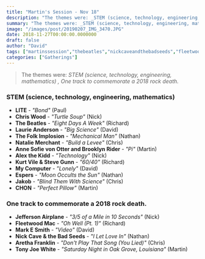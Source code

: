 ```yaml
---
title: "Martin's Session - Nov 18"
description: "The themes were: _STEM (science, technology, engineering, mathematics) , One track to commemorate a 2018 rock death._"
summary: "The themes were: _STEM (science, technology, engineering, mathematics) , One track to commemorate a 2018 rock death._"
image: "/images/post/20190207_IMG_3470.JPG"
date: 2018-11-27T00:00:00.0000000
draft: false
author: "David"
tags: ["martinssession","thebeatles","nickcaveandthebadseeds","fleetwoodmac","tonyjoewhite","jeffersonairplane","jakob","mycomputer","arethafranklin","chon","espers","laurieanderson","nataliemerchant","lite","chriswood","markesmith","alexthekidd","thefolkimplosion","kurtvileandstevegunn","annesofievonotterandbrooklynrider"]
categories: ["Gatherings"]
---
```

> The themes were: _STEM (science, technology, engineering, mathematics) , One track to commemorate a 2018 rock death._
### STEM (science, technology, engineering, mathematics) 
- **LITE** - _"Bond"_ (Paul)
- **Chris Wood** - _"Turtle Soup"_ (Nick)
- **The Beatles** - _"Eight Days A Week"_ (Richard)
- **Laurie Anderson** - _"Big Science"_ (David)
- **The Folk Implosion** - _"Mechanical Man"_ (Nathan)
- **Natalie Merchant** - _"Build a Levee"_ (Chris)
- **Anne Sofie von Otter and Brooklyn Rider** - _"Pi"_ (Martin)
- **Alex the Kidd** - _"Technology"_ (Nick)
- **Kurt Vile & Steve Gunn** - _"60/40"_ (Richard)
- **My Computer** - _"Lonely"_ (David)
- **Espers** - _"Moon Occults the Sun"_ (Nathan)
- **Jakob** - _"Blind Them With Science"_ (Chris)
- **CHON** - _"Perfect Pillow"_ (Martin)
### One track to commemorate a 2018 rock death.
- **Jefferson Airplane** - _"3/5 of a Mile in 10 Seconds"_ (Nick)
- **Fleetwood Mac** - _"Oh Well (Pt. 1)"_ (Richard)
- **Mark E Smith** - _"Video"_ (David)
- **Nick Cave & the Bad Seeds** - _"I Let Love In"_ (Nathan)
- **Aretha Franklin** - _"Don't Play That Song (You Lied)"_ (Chris)
- **Tony Joe White** - _"Saturday Night in Oak Grove, Louisiana"_ (Martin)
